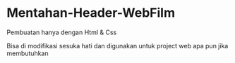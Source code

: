 # Mentahan-Header-WebFilm
Pembuatan hanya dengan Html &amp; Css

Bisa di modifikasi sesuka hati dan digunakan untuk project web apa pun jika membutuhkan
